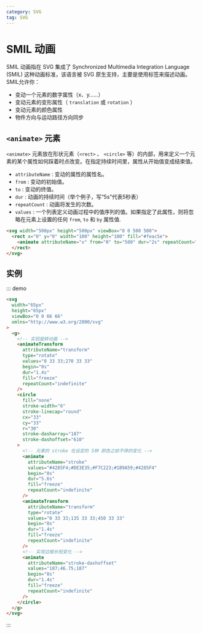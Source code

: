 ```yaml
---
category: SVG
tag: SVG
---
```


# SMIL 动画

SMIL 动画指在 SVG 集成了 Synchronized Multimedia Integration Language (SMIL) 这种动画标准，该语言被 SVG 原生支持，主要是使用标签来描述动画。SMIL允许你：

+ 变动一个元素的数字属性（x、y……）
+ 变动元素的变形属性（ `translation` 或 `rotation` ）
+ 变动元素的颜色属性
+ 物件方向与运动路径方向同步

## `<animate>` 元素

`<animate>` 元素放在形状元素（`<rect>` 、 `<circle>` 等）的内部，用来定义一个元素的某个属性如何踩着时点改变。在指定持续时间里，属性从开始值变成结束值。

+ `attributeName` : 变动的属性的属性名。
+ `from` : 变动的初始值。
+ `to` : 变动的终值。
+ `dur` : 动画的持续时间（举个例子，写“5s”代表5秒表）
+ `repeatCount` : 动画将发生的次数。
+ `values` : 一个列表定义动画过程中的值序列的值。如果指定了此属性，则将忽略在元素上设置的任何 `from`, `to` 和 `by` 属性值.

```html
<svg width="500px" height="500px" viewBox="0 0 500 500"> 
  <rect x="0" y="0" width="100" height="100" fill="#feac5e"> 
    <animate attributeName="x" from="0" to="500" dur="2s" repeatCount="indefinite" /> 
  </rect>
</svg>
```

## 实例

::: demo

```html
<svg
  width="65px"
  height="65px"
  viewBox="0 0 66 66"
  xmlns="http://www.w3.org/2000/svg"
>
  <g>
    <!-- 实现旋转动画 -->
    <animateTransform
      attributeName="transform"
      type="rotate"
      values="0 33 33;270 33 33"
      begin="0s"
      dur="1.4s"
      fill="freeze"
      repeatCount="indefinite"
    />
    <circle
      fill="none"
      stroke-width="6"
      stroke-linecap="round"
      cx="33"
      cy="33"
      r="30"
      stroke-dasharray="187"
      stroke-dashoffset="610"
    >
      <!-- 元素的 stroke 在设定的 5种 颜色之前不停的变化 -->
      <animate
        attributeName="stroke"
        values="#4285F4;#DE3E35;#F7C223;#1B9A59;#4285F4"
        begin="0s"
        dur="5.6s"
        fill="freeze"
        repeatCount="indefinite"
      />
      <animateTransform
        attributeName="transform"
        type="rotate"
        values="0 33 33;135 33 33;450 33 33"
        begin="0s"
        dur="1.4s"
        fill="freeze"
        repeatCount="indefinite"
      />
      <!-- 实现边框长短变化 -->
      <animate
        attributeName="stroke-dashoffset"
        values="187;46.75;187"
        begin="0s"
        dur="1.4s"
        fill="freeze"
        repeatCount="indefinite"
      />
    </circle>
  </g>
</svg>
```

:::
